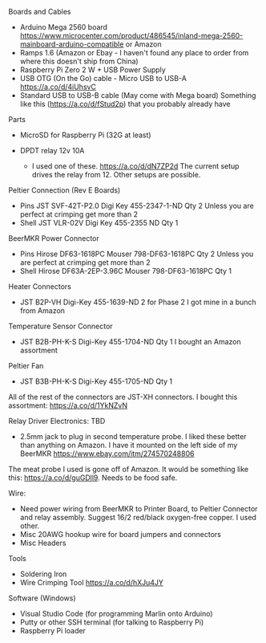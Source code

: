 Boards and Cables
- Arduino Mega 2560 board  https://www.microcenter.com/product/486545/inland-mega-2560-mainboard-arduino-compatible or Amazon
- Ramps 1.6 (Amazon or Ebay - I haven't found any place to order from where this doesn't ship from China)
- Raspberry Pi Zero 2 W + USB Power Supply
- USB OTG (On the Go) cable - Micro USB to USB-A   https://a.co/d/4iUhsvC
- Standard USB to USB-B cable (May come with Mega board) Something like this (https://a.co/d/fStud2p) that you probably already have

Parts

- MicroSD for Raspberry Pi (32G at least)

- DPDT relay 12v 10A
  - I used one of these. https://a.co/d/dN7ZP2d  The current setup drives the relay from 12.  Other setups are possible.

Peltier Connection (Rev E Boards)
- Pins	JST SVF-42T-P2.0	Digi Key 455-2347-1-ND	Qty 2	Unless you are perfect at crimping get more than 2
- Shell	JST VLR-02V	Digi Key 455-2355 ND	Qty 1	

BeerMKR Power Connector
- Pins	Hirose DF63-1618PC	Mouser 798-DF63-1618PC	Qty 2	Unless you are perfect at crimping get more than 2
- Shell	Hirose DF63A-2EP-3.96C	Mouser 798-DF63-1618PC	Qty 1	


Heater Connectors
- JST B2P-VH	Digi-Key 455-1639-ND	2 for Phase 2	I got mine in a bunch from Amazon

Temperature Sensor Connector
- JST B2B-PH-K-S	Digi-Key 455-1704-ND	Qty 1	I bought an Amazon assortment

Peltier Fan
- JST B3B-PH-K-S	Digi-Key 455-1705-ND	Qty 1

All of the rest of the connectors are JST-XH connectors. I bought this assortment: https://a.co/d/1YkNZvN

Relay Driver Electronics: TBD


- 2.5mm jack to plug in second temperature probe.  I liked these better than anything on Amazon.  I have it mounted on the left side of my BeerMKR https://www.ebay.com/itm/274570248806

The meat probe I used is gone off of Amazon.  It would be something like this: https://a.co/d/guGDll9.  Needs to be food safe.

Wire: 
- Need power wiring from BeerMKR to Printer Board, to Peltier Connector and relay assembly.  Suggest 16/2 red/black oxygen-free copper.  I used other.
- Misc 20AWG hookup wire for board jumpers and connectors
- Misc Headers



Tools
- Soldering Iron
- Wire Crimping Tool  https://a.co/d/hXJu4JY



Software (Windows)

- Visual Studio Code (for programming Marlin onto Arduino)
- Putty or other SSH terminal (for talking to Raspberry Pi)
- Raspberry Pi loader
